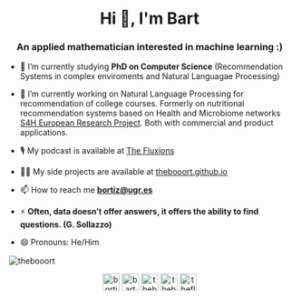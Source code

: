 

<h1 align="center">Hi 👋, I'm Bart</h1>
<h3 align="center">An applied mathematician interested in machine learning :)</h3>

- 🔭 I’m currently studying **PhD on Computer Science** (Recommendation Systems in complex enviroments and Natural Languagae Processing) 

- 💼 I’m currently working on Natural Language Processing for recommendation of college courses. Formerly on nutritional recommendation systems based on Health and Microbiome networks [S4H European Research Project](https://www.stance4health.com/). Both with commercial and product applications.

- 🎙️ My podcast is available at [The Fluxions](https://thefluxions.github.io)

- 👨‍💻 My side projects are available at [thebooort.github.io](https://thebooort.github.io)

- 📫 How to reach me **bortiz@ugr.es**

- ⚡ **Often, data doesn’t offer answers, it offers the ability to find questions. (G. Sollazzo)**

- 😄 Pronouns: He/Him


<p>&nbsp;<img align="center" src="https://github-readme-stats.vercel.app/api?username=thebooort&show_icons=true" alt="thebooort" /></p>

<p align="center">
<a href="https://twitter.com/bortizmath" target="blank"><img align="center" src="https://cdn.jsdelivr.net/npm/simple-icons@3.0.1/icons/twitter.svg" alt="bortizmath" height="30" width="30" /></a>
<a href="https://linkedin.com/in/bartolome-ortiz-viso" target="blank"><img align="center" src="https://cdn.jsdelivr.net/npm/simple-icons@3.0.1/icons/linkedin.svg" alt="bartolome-ortiz-viso" height="30" width="30" /></a>
<a href="https://kaggle.com/thebooort"><img align="center" src="https://cdn.jsdelivr.net/npm/simple-icons@3.0.1/icons/kaggle.svg" alt="thebooort" height="30" width="30" /></a>
<a href="https://instagram.com/thefluxions" target="blank"><img align="center" src="https://cdn.jsdelivr.net/npm/simple-icons@3.0.1/icons/instagram.svg" alt="thebooort" height="30" width="30" /></a>
<a href="https://www.youtube.com/c/thefluxions" target="blank"><img align="center" src="https://cdn.jsdelivr.net/npm/simple-icons@3.0.1/icons/youtube.svg" alt="thefluxions" height="30" width="30" /></a>
</p>
